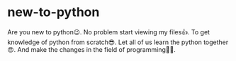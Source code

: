 # new-to-python
Are you new to python😉.
No problem start viewing my files👍.
To get knowledge of python from scratch😎.
Let all of us learn the python together😍.
And make the changes in the field of programming👩‍💻.
